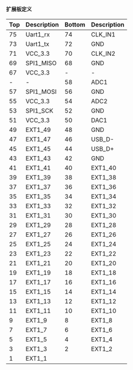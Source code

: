 
#### 扩展板定义

| Top   | Description | Bottom | Description |
| ---   | ---         | ---    | ---         |
| 75    | Uart1_rx    | 74     | CLK_IN1     |
| 73    | Uart1_tx    | 72     | GND         |
| 71    | VCC_3.3     | 70     | CLK_IN2     |
| 69    | SPI1_MISO   | 68     | GND         |
| 67    | VCC_3.3     | -      | -           |
| -     | -           | 58     | ADC1        |
| 57    | SPI1_MOSI   | 56     | GND         |
| 55    | VCC_3.3     | 54     | ADC2        |
| 53    | SPI1_SCK    | 52     | GND         |
| 51    | VCC_3.3     | 50     | DAC1        |
| 49    | EXT1_49     | 48     | GND         |
| 47    | EXT1_47     | 46     | USB_D-      |
| 45    | EXT1_45     | 44     | USB_D+      |
| 43    | EXT1_43     | 42     | GND         |
| 41    | EXT1_41     | 40     | EXT1_40     |
| 39    | EXT1_39     | 38     | EXT1_38     |
| 37    | EXT1_37     | 36     | EXT1_36     |
| 35    | EXT1_35     | 34     | EXT1_34     |
| 33    | EXT1_33     | 32     | EXT1_32     |
| 31    | EXT1_31     | 30     | EXT1_30     |
| 29    | EXT1_29     | 28     | EXT1_28     |
| 27    | EXT1_27     | 26     | EXT1_26     |
| 25    | EXT1_25     | 24     | EXT1_24     |
| 23    | EXT1_23     | 22     | EXT1_22     |
| 21    | EXT1_21     | 20     | EXT1_20     |
| 19    | EXT1_19     | 18     | EXT1_18     |
| 17    | EXT1_17     | 16     | EXT1_16     |
| 15    | EXT1_15     | 14     | EXT1_14     |
| 13    | EXT1_13     | 12     | EXT1_12     |
| 11    | EXT1_11     | 10     | EXT1_10     |
| 9     | EXT1_9      | 8      | EXT1_8      |
| 7     | EXT1_7      | 6      | EXT1_6      |
| 5     | EXT1_5      | 4      | EXT1_4      |
| 3     | EXT1_3      | 2      | EXT1_2      |
| 1     | EXT1_1      | 